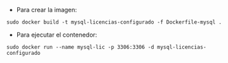 - Para crear la imagen:
```console
sudo docker build -t mysql-licencias-configurado -f Dockerfile-mysql .
```

- Para ejecutar el contenedor:
```console
sudo docker run --name mysql-lic -p 3306:3306 -d mysql-licencias-configurado
```